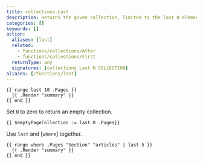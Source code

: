 ```yaml
---
title: collections.Last
description: Returns the given collection, limited to the last N elements.
categories: []
keywords: []
action:
  aliases: [last]
  related:
    - functions/collections/After
    - functions/collections/First
  returnType: any
  signatures: [collections.Last N COLLECTION]
aliases: [/functions/last]
---
```


```go-html-template
{{ range last 10 .Pages }}
  {{ .Render "summary" }}
{{ end }}
```

Set `N` to zero to return an empty collection.

```go-html-template
{{ $emptyPageCollection := last 0 .Pages}}
```

Use `last` and [`where`] together.

```go-html-template
{{ range where .Pages "Section" "articles" | last 5 }}
  {{ .Render "summary" }}
{{ end }}
```

